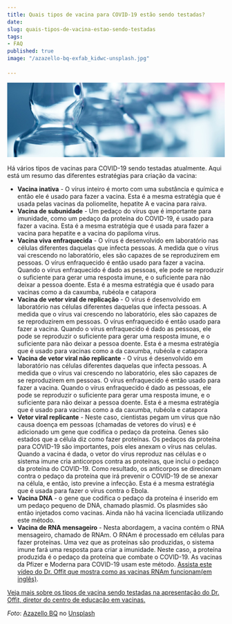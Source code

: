 ```yaml
---
title: Quais tipos de vacina para COVID-19 estão sendo testadas?
date: 
slug: quais-tipos-de-vacina-estao-sendo-testadas
tags:
- FAQ
published: true
image: "/azazello-bq-exfab_kidwc-unsplash.jpg"

---
```

![](/vaccines-types.jpg)

Há vários tipos de vacinas para COVID-19 sendo testadas atualmente. Aqui está um resumo das diferentes estratégias para criação da vacina:

* **Vacina inativa** - O vírus inteiro é morto com uma substância e química e então ele é usado para fazer a vacina. Esta é a mesma estratégia que é usada pelas vacinas da poliomelite, hepatite A e vacina para raiva.
* **Vacina de subunidade** - Um pedaço do vírus que é importante para imunidade, como um pedaço da proteína do COVID-19, é usado para fazer a vacina. Esta é a mesma estratégia que é usada para fazer a vacina para hepatite e a vacina do papiloma vírus.
* **Vacina viva enfraquecida** - O vírus é desenvolvido em laboratório nas células diferentes daquelas que infecta pessoas. A medida que o vírus vai crescendo no laboratório, eles são capazes de se reproduzirem em pessoas. O vírus enfraquecido é então usado para fazer a vacina. Quando o vírus enfraquecido é dado as pessoas, ele pode se reproduzir o suficiente para gerar uma resposta imune, e o suficiente para não deixar a pessoa doente. Esta é a mesma estratégia que é usado para vacinas como a da caxumba, rubéola e catapora
* **Vacina de vetor viral de replicação** - O vírus é desenvolvido em laboratório nas células diferentes daquelas que infecta pessoas. A medida que o vírus vai crescendo no laboratório, eles são capazes de se reproduzirem em pessoas. O vírus enfraquecido é então usado para fazer a vacina. Quando o vírus enfraquecido é dado as pessoas, ele pode se reproduzir o suficiente para gerar uma resposta imune, e o suficiente para não deixar a pessoa doente. Esta é a mesma estratégia que é usado para vacinas como a da caxumba, rubéola e catapora
* **Vacina de vetor viral não replicante** - O vírus é desenvolvido em laboratório nas células diferentes daquelas que infecta pessoas. A medida que o vírus vai crescendo no laboratório, eles são capazes de se reproduzirem em pessoas. O vírus enfraquecido é então usado para fazer a vacina. Quando o vírus enfraquecido é dado as pessoas, ele pode se reproduzir o suficiente para gerar uma resposta imune, e o suficiente para não deixar a pessoa doente. Esta é a mesma estratégia que é usado para vacinas como a da caxumba, rubéola e catapora
* **Vetor viral replicante** - Neste caso, cientistas pegam um vírus que não causa doença em pessoas (chamadas de vetores do vírus) e é adicionado um gene que codifica o pedaço da proteína. Genes são estados que a célula diz como fazer proteínas. Os pedaços da proteína para COVID-19 são importantes, pois eles anexam o vírus nas celulas. Quando a vacina é dada, o vetor do vírus reproduz nas células e o sistema imune cria anticorpos contra as proteínas, que inclui o pedaço da proteína do COVID-19. Como resultado, os anticorpos se direcionam contra o pedaço da proteína que irá prevenir o COVID-19 de se anexar na célula, e então, isto previne a infecção. Esta é a mesma estratégia que é usada para fazer o vírus contra o Ebola. 
* **Vacina DNA** - o gene que codifica o pedaço da proteína é inserido em um pedaço pequeno de DNA, chamado plasmid. Os plasmides são então injetados como vacinas. Ainda não há vacina licenciada utilizando este método.
* **Vacina de RNA mensageiro** - Nesta abordagem, a vacina contém o RNA mensageiro, chamado de RNAm. O RNAm é processado em células para fazer proteínas. Uma vez que as proteínas são produzidas, o sistema imune fará uma resposta para criar a imunidade. Neste caso, a proteína produzida é o pedaço da proteína que combate o COVID-19. As vacinas da Pfizer e Moderna para COVID-19 usam este método. [Assista este vídeo do Dr. Offit que mostra como as vacinas RNAm funcionam(em inglês)](https://www.chop.edu/centers-programs/vaccine-education-center/video/how-do-mrna-vaccines-work).

[Veja mais sobre os tipos de vacina sendo testadas na apresentação do Dr. Offit, diretor do centro de educação em vacinas.](https://globalmeet.webcasts.com/starthere.jsp?ei=1388582&tp_key=1fb508feed)

_Foto_: [Azazello BQ](https://unsplash.com/@azazellobq?utm_source=unsplash&utm_medium=referral&utm_content=creditCopyText) no [Unsplash](https://unsplash.com/s/photos/vaccines?utm_source=unsplash&utm_medium=referral&utm_content=creditCopyText)